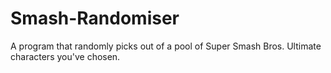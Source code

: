 # Smash-Randomiser
 A program that randomly picks out of a pool of Super Smash Bros. Ultimate characters you've chosen.
